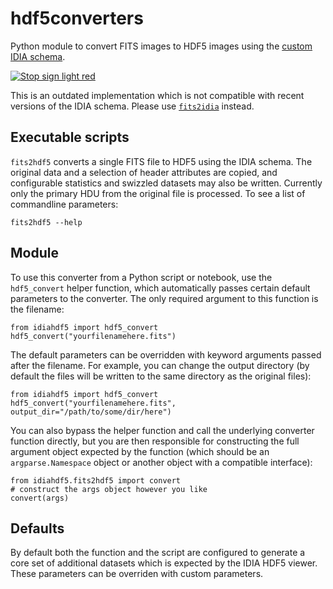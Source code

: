 # hdf5converters
Python module to convert FITS images to HDF5 images using the [custom IDIA schema](https://github.com/idia-astro/hdf5converters/wiki/HDF5-Image-Schema).

[![Stop sign light red](https://upload.wikimedia.org/wikipedia/commons/thumb/9/9d/Stop_sign_light_red.svg/64px-Stop_sign_light_red.svg.png)](https://commons.wikimedia.org/wiki/File:Stop_sign_light_red.svg)

This is an outdated implementation which is not compatible with recent versions of the IDIA schema. Please use [`fits2idia`](https://github.com/CARTAvis/fits2idia) instead.

## Executable scripts

`fits2hdf5` converts a single FITS file to HDF5 using the IDIA schema. The original data and a selection of header attributes are copied, and configurable statistics and swizzled datasets may also be written. Currently only the primary HDU from the original file is processed. To see a list of commandline parameters:

    fits2hdf5 --help

## Module

To use this converter from a Python script or notebook, use the `hdf5_convert` helper function, which automatically passes certain default parameters to the converter. The only required argument to this function is the filename:

    from idiahdf5 import hdf5_convert
    hdf5_convert("yourfilenamehere.fits")

The default parameters can be overridden with keyword arguments passed after the filename. For example, you can change the output directory (by default the files will be written to the same directory as the original files):

    from idiahdf5 import hdf5_convert
    hdf5_convert("yourfilenamehere.fits", output_dir="/path/to/some/dir/here")

You can also bypass the helper function and call the underlying converter function directly, but you are then responsible for constructing the full argument object expected by the function (which should be an `argparse.Namespace` object or another object with a compatible interface):

    from idiahdf5.fits2hdf5 import convert
    # construct the args object however you like
    convert(args)

## Defaults

By default both the function and the script are configured to generate a core set of additional datasets which is expected by the IDIA HDF5 viewer. These parameters can be overriden with custom parameters.
